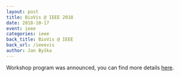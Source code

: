 ```yaml
---
layout: post
title: BioVis @ IEEE 2018
date: 2018-10-17
event: ieee
categories: ieee
back_title: BioVis @ IEEE
back_url: /ieeevis
author: Jan Byška
---
```


Workshop program was announced, you can find more details <a href="{{site.baseurl}}/agenda_ieee">here</a>.